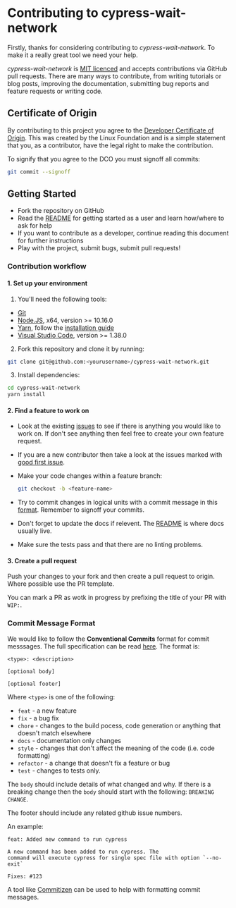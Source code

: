 # Contributing to cypress-wait-network

Firstly, thanks for considering contributing to _cypress-wait-network_. To make it a really
great tool we need your help.

_cypress-wait-network_ is [MIT licenced](LICENSE) and accepts contributions via GitHub
pull requests. There are many ways to contribute, from writing tutorials or blog posts,
improving the documentation, submitting bug reports and feature requests or writing code.

## Certificate of Origin

By contributing to this project you agree to the [Developer Certificate of
Origin](https://developercertificate.org/). This was created by the Linux
Foundation and is a simple statement that you, as a contributor, have the legal
right to make the contribution.

To signify that you agree to the DCO you must signoff all commits:

```bash
git commit --signoff
```

## Getting Started

- Fork the repository on GitHub
- Read the [README](README.md) for getting started as a user and learn how/where to ask for help
- If you want to contribute as a developer, continue reading this document for further instructions
- Play with the project, submit bugs, submit pull requests!

### Contribution workflow

#### 1. Set up your environment

1. You'll need the following tools:

- [Git](https://git-scm.com/)
- [Node.JS](https://nodejs.org/en/), x64, version >= 10.16.0
- [Yarn](https://yarnpkg.com/en/), follow the [installation guide](https://yarnpkg.com/en/docs/install)
- [Visual Studio Code](https://code.visualstudio.com/), version >= 1.38.0

2. Fork this repository and clone it by running:

```bash
git clone git@github.com:<yourusername>/cypress-wait-network.git
```

3. Install dependencies:

```bash
cd cypress-wait-network
yarn install
```

#### 2. Find a feature to work on

- Look at the existing [issues](https://github.com/Shelex/cypress-wait-network/issues) to see if there is anything
  you would like to work on. If don't see anything then feel free to create your own feature request.

- If you are a new contributor then take a look at the issues marked
  with [good first issue](https://github.com/Shelex/cypress-wait-network/labels/good%20first%20issue).

- Make your code changes within a feature branch:

  ```bash
  git checkout -b <feature-name>
  ```

* Try to commit changes in logical units with a commit message in this [format](#commit-message-format). Remember
  to signoff your commits.

* Don't forget to update the docs if relevent. The [README](README.md) is where docs usually live.

* Make sure the tests pass and that there are no linting problems.

#### 3. Create a pull request

Push your changes to your fork and then create a pull request to origin. Where possible use the PR template.

You can mark a PR as wotk in progress by prefixing the title of your PR with `WIP:`.

### Commit Message Format

We would like to follow the **Conventional Commits** format for commit messsages. The full specification can be
read [here](https://www.conventionalcommits.org/en/v1.0.0-beta.3/). The format is:

```
<type>: <description>

[optional body]

[optional footer]
```

Where `<type>` is one of the following:

- `feat` - a new feature
- `fix` - a bug fix
- `chore` - changes to the build pocess, code generation or anything that doesn't match elsewhere
- `docs` - documentation only changes
- `style` - changes that don't affect the meaning of the code (i.e. code formatting)
- `refactor` - a change that doesn't fix a feature or bug
- `test` - changes to tests only.

The `body` should include details of what changed and why. If there is a breaking change then the `body` should start with the
following: `BREAKING CHANGE`.

The footer should include any related github issue numbers.

An example:

```text
feat: Added new command to run cypress

A new command has been added to run cypress. The
command will execute cypress for single spec file with option `--no-exit`

Fixes: #123
```

A tool like [Commitizen](https://github.com/commitizen/cz-cli) can be used to help with formatting commit messages.
